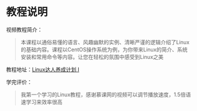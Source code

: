 # 教程说明
视频教程简介：
>本课程以通俗易懂的语言、风趣幽默的实例、清晰严谨的逻辑介绍了Linux的基础内容。课程以CentOS操作系统为例，为你带来Linux的简介、系统安装和常用命令等内容。让您在轻松的氛围中感受到Linux之美

教程地址：[Linux达人养成计划 I](http://www.imooc.com/learn/175)

学完评价：
>我第一个学习的Linux教程，感谢慕课网的视频可以调节播放速度，1.5倍语速学习来效率很高
